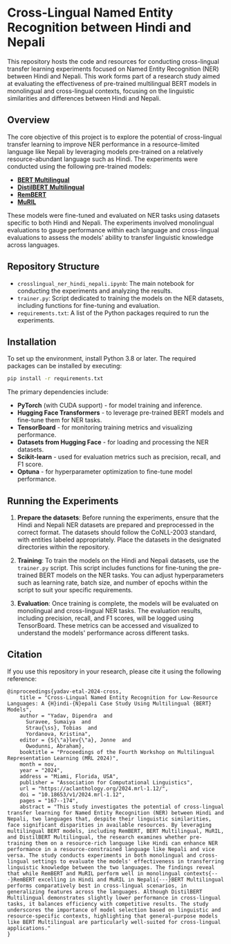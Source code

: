 # Cross-Lingual Named Entity Recognition between Hindi and Nepali

This repository hosts the code and resources for conducting cross-lingual transfer learning experiments focused on Named Entity Recognition (NER) between Hindi and Nepali. This work forms part of a research study aimed at evaluating the effectiveness of pre-trained multilingual BERT models in monolingual and cross-lingual contexts, focusing on the linguistic similarities and differences between Hindi and Nepali.

## Overview

The core objective of this project is to explore the potential of cross-lingual transfer learning to improve NER performance in a resource-limited language like Nepali by leveraging models pre-trained on a relatively resource-abundant language such as Hindi. The experiments were conducted using the following pre-trained models:

- **[BERT Multilingual](https://huggingface.co/google-bert/bert-base-multilingual-cased)**
- **[DistilBERT Multilingual](https://huggingface.co/distilbert/distilbert-base-multilingual-cased)**
- **[RemBERT](https://huggingface.co/google/rembert)**
- **[MuRIL](https://huggingface.co/google/muril-base-cased)**

These models were fine-tuned and evaluated on NER tasks using datasets specific to both Hindi and Nepali. The experiments involved monolingual evaluations to gauge performance within each language and cross-lingual evaluations to assess the models' ability to transfer linguistic knowledge across languages.

## Repository Structure

- `crosslingual_ner_hindi_nepali.ipynb`: The main notebook for conducting the experiments and analyzing the results.
- `trainer.py`: Script dedicated to training the models on the NER datasets, including functions for fine-tuning and evaluation.
- `requirements.txt`: A list of the Python packages required to run the experiments.

## Installation

To set up the environment, install Python 3.8 or later. The required packages can be installed by executing:

```bash
pip install -r requirements.txt
```
The primary dependencies include:
- **PyTorch** (with CUDA support) - for model training and inference.
- **Hugging Face Transformers** - to leverage pre-trained BERT models and fine-tune them for NER tasks.
- **TensorBoard** - for monitoring training metrics and visualizing performance.
- **Datasets from Hugging Face** - for loading and processing the NER datasets.
- **Scikit-learn** - used for evaluation metrics such as precision, recall, and F1 score.
- **Optuna** - for hyperparameter optimization to fine-tune model performance.

## Running the Experiments
1. **Prepare the datasets**: Before running the experiments, ensure that the Hindi and Nepali NER datasets are prepared and preprocessed in the correct format. The datasets should follow the CoNLL-2003 standard, with entities labeled appropriately. Place the datasets in the designated directories within the repository.

2. **Training**: To train the models on the Hindi and Nepali datasets, use the `trainer.py` script. This script includes functions for fine-tuning the pre-trained BERT models on the NER tasks. You can adjust hyperparameters such as learning rate, batch size, and number of epochs within the script to suit your specific requirements.

3. **Evaluation**: Once training is complete, the models will be evaluated on monolingual and cross-lingual NER tasks. The evaluation results, including precision, recall, and F1 scores, will be logged using TensorBoard. These metrics can be accessed and visualized to understand the models' performance across different tasks.

## Citation
If you use this repository in your research, please cite it using the following reference:
```
@inproceedings{yadav-etal-2024-cross,
    title = "Cross-Lingual Named Entity Recognition for Low-Resource Languages: A {H}indi-{N}epali Case Study Using Multilingual {BERT} Models",
    author = "Yadav, Dipendra  and
      Suravee, Sumaiya  and
      Strau{\ss}, Tobias  and
      Yordanova, Kristina",
    editor = {S{\"a}lev{\"a}, Jonne  and
      Owodunni, Abraham},
    booktitle = "Proceedings of the Fourth Workshop on Multilingual Representation Learning (MRL 2024)",
    month = nov,
    year = "2024",
    address = "Miami, Florida, USA",
    publisher = "Association for Computational Linguistics",
    url = "https://aclanthology.org/2024.mrl-1.12/",
    doi = "10.18653/v1/2024.mrl-1.12",
    pages = "167--174",
    abstract = "This study investigates the potential of cross-lingual transfer learning for Named Entity Recognition (NER) between Hindi and Nepali, two languages that, despite their linguistic similarities, face significant disparities in available resources. By leveraging multilingual BERT models, including RemBERT, BERT Multilingual, MuRIL, and DistilBERT Multilingual, the research examines whether pre-training them on a resource-rich language like Hindi can enhance NER performance in a resource-constrained language like Nepali and vice versa. The study conducts experiments in both monolingual and cross-lingual settings to evaluate the models' effectiveness in transferring linguistic knowledge between the two languages. The findings reveal that while RemBERT and MuRIL perform well in monolingual contexts{---}RemBERT excelling in Hindi and MuRIL in Nepali{---}BERT Multilingual performs comparatively best in cross-lingual scenarios, in generalizing features across the languages. Although DistilBERT Multilingual demonstrates slightly lower performance in cross-lingual tasks, it balances efficiency with competitive results. The study underscores the importance of model selection based on linguistic and resource-specific contexts, highlighting that general-purpose models like BERT Multilingual are particularly well-suited for cross-lingual applications."
}
```

